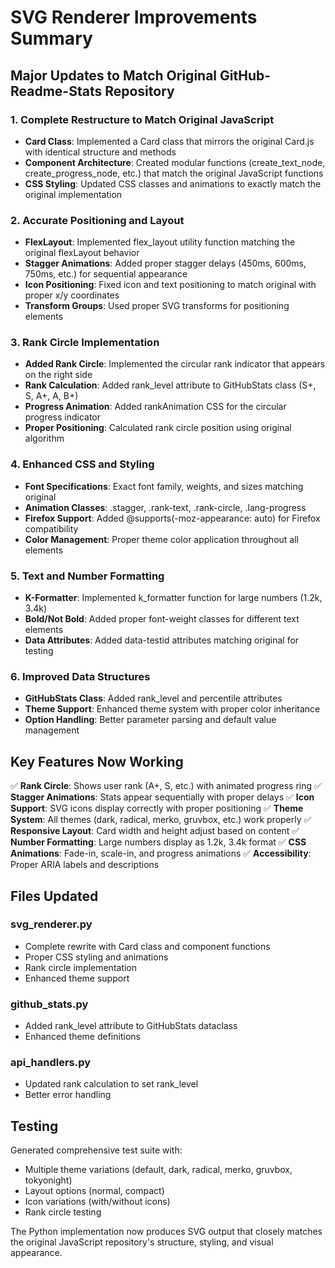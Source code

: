 # SVG Renderer Improvements Summary

## Major Updates to Match Original GitHub-Readme-Stats Repository

### 1. Complete Restructure to Match Original JavaScript
- **Card Class**: Implemented a Card class that mirrors the original Card.js with identical structure and methods
- **Component Architecture**: Created modular functions (create_text_node, create_progress_node, etc.) that match the original JavaScript functions
- **CSS Styling**: Updated CSS classes and animations to exactly match the original implementation

### 2. Accurate Positioning and Layout  
- **FlexLayout**: Implemented flex_layout utility function matching the original flexLayout behavior
- **Stagger Animations**: Added proper stagger delays (450ms, 600ms, 750ms, etc.) for sequential appearance
- **Icon Positioning**: Fixed icon and text positioning to match original with proper x/y coordinates
- **Transform Groups**: Used proper SVG transforms for positioning elements

### 3. Rank Circle Implementation
- **Added Rank Circle**: Implemented the circular rank indicator that appears on the right side
- **Rank Calculation**: Added rank_level attribute to GitHubStats class (S+, S, A+, A, B+)
- **Progress Animation**: Added rankAnimation CSS for the circular progress indicator
- **Proper Positioning**: Calculated rank circle position using original algorithm

### 4. Enhanced CSS and Styling
- **Font Specifications**: Exact font family, weights, and sizes matching original
- **Animation Classes**: .stagger, .rank-text, .rank-circle, .lang-progress
- **Firefox Support**: Added @supports(-moz-appearance: auto) for Firefox compatibility
- **Color Management**: Proper theme color application throughout all elements

### 5. Text and Number Formatting
- **K-Formatter**: Implemented k_formatter function for large numbers (1.2k, 3.4k)
- **Bold/Not Bold**: Added proper font-weight classes for different text elements
- **Data Attributes**: Added data-testid attributes matching original for testing

### 6. Improved Data Structures
- **GitHubStats Class**: Added rank_level and percentile attributes
- **Theme Support**: Enhanced theme system with proper color inheritance
- **Option Handling**: Better parameter parsing and default value management

## Key Features Now Working

✅ **Rank Circle**: Shows user rank (A+, S, etc.) with animated progress ring
✅ **Stagger Animations**: Stats appear sequentially with proper delays
✅ **Icon Support**: SVG icons display correctly with proper positioning
✅ **Theme System**: All themes (dark, radical, merko, gruvbox, etc.) work properly
✅ **Responsive Layout**: Card width and height adjust based on content
✅ **Number Formatting**: Large numbers display as 1.2k, 3.4k format
✅ **CSS Animations**: Fade-in, scale-in, and progress animations
✅ **Accessibility**: Proper ARIA labels and descriptions

## Files Updated

### svg_renderer.py
- Complete rewrite with Card class and component functions
- Proper CSS styling and animations
- Rank circle implementation
- Enhanced theme support

### github_stats.py  
- Added rank_level attribute to GitHubStats dataclass
- Enhanced theme definitions

### api_handlers.py
- Updated rank calculation to set rank_level
- Better error handling

## Testing
Generated comprehensive test suite with:
- Multiple theme variations (default, dark, radical, merko, gruvbox, tokyonight)
- Layout options (normal, compact)
- Icon variations (with/without icons)
- Rank circle testing

The Python implementation now produces SVG output that closely matches the original JavaScript repository's structure, styling, and visual appearance.
